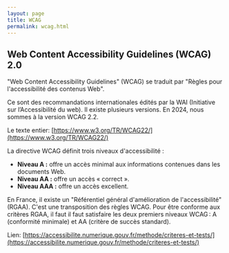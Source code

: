 ```yaml
---
layout: page
title: WCAG
permalink: wcag.html
---
```


## Web Content Accessibility Guidelines (WCAG) 2.0

"Web Content Accessibility Guidelines" (WCAG) se traduit par "Règles pour l'accessibilité des contenus Web".

Ce sont des recommandations internationales édités par la WAI (Initiative sur l’Accessibilité du web). Il existe plusieurs versions. En 2024, nous sommes à la version WCAG 2.2.

Le texte entier: [https://www.w3.org/TR/WCAG22/](https://www.w3.org/TR/WCAG22/)

La directive WCAG définit trois niveaux d'accessibilité : 

- **Niveau A :** offre un accès minimal aux informations contenues dans les documents Web.
- **Niveau AA :** offre un accès « correct ».
- **Niveau AAA :** offre un accès excellent.

En France, il existe un "Référentiel général d'amélioration de l'accessibilité" (RGAA). C'est une transposition des règles WCAG. Pour être conforme aux critères RGAA, il faut il faut satisfaire les deux premiers niveaux WCAG : A (conformité minimale) et AA (critère de succès standard).

Lien: [https://accessibilite.numerique.gouv.fr/methode/criteres-et-tests/](https://accessibilite.numerique.gouv.fr/methode/criteres-et-tests/)

